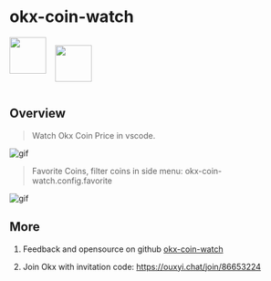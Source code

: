 # okx-coin-watch

<div style="display:flex;">
<img height="64px" src="https://cdn.jsdelivr.net/gh/saber2pr/MyWeb@master/resource/image/okx-coin-watch-logo.png" />

<a style="margin-left: 16px;" href="https://ouxyi.chat/join/86653224"><img height="64px" src="https://static.coinall.ltd/cdn/assets/imgs/226/EB771F0EE8994DD5.png" /></a>

</div>

## Overview

> Watch Okx Coin Price in vscode.

![gif](https://cdn.jsdelivr.net/gh/saber2pr/MyWeb@master/resource/image/vsc-okx-coin-watch.png)

> Favorite Coins, filter coins in side menu: okx-coin-watch.config.favorite

![gif](https://cdn.jsdelivr.net/gh/saber2pr/MyWeb@master/resource/image/vsc-okx-settings.png)

## More

1. Feedback and opensource on github [okx-coin-watch](https://github.com/Saber2pr/okx-coin-watch)

2. Join Okx with invitation code: https://ouxyi.chat/join/86653224
